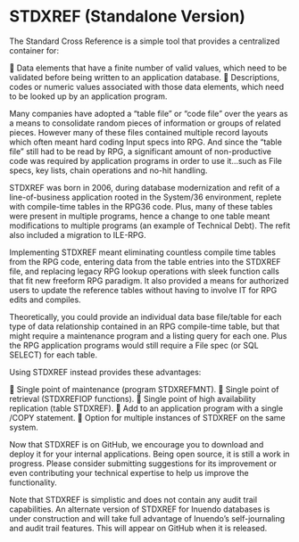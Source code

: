 # STDXREF (Standalone Version)


The Standard Cross Reference is a simple tool that provides a centralized container for:

    Data elements that have a finite number of valid values, which need to be validated before being written to an application database.
    Descriptions, codes or numeric values associated with those data elements, which need to be looked up by an application program.

Many companies have adopted a “table file” or “code file” over the years as a means to consolidate random pieces of information or groups of related pieces. However many of these files contained multiple record layouts which often meant hard coding Input specs into RPG. And since the “table file” still had to be read by RPG, a significant amount of non-productive code was required by application programs in order to use it…such as File specs, key lists, chain operations and no-hit handling.

STDXREF was born in 2006, during database modernization and refit of a line-of-business application rooted in the System/36 environment, replete with compile-time tables in the RPG36 code. Plus, many of these tables were present in multiple programs, hence a change to one table meant modifications to multiple programs (an example of Technical Debt).  The refit also included a migration to ILE-RPG.

Implementing STDXREF meant eliminating countless compile time tables from the RPG code, entering data from the table entries into the STDXREF file, and replacing legacy RPG lookup operations with sleek function calls that fit new freeform RPG paradigm. It also provided a means for authorized users to update the reference tables without having to involve IT for RPG edits and compiles.

Theoretically, you could provide an individual data base file/table for each type of data relationship contained in an RPG compile-time table, but that might require a maintenance program and a listing query for each one. Plus the RPG application programs would still require a File spec (or SQL SELECT) for each table.

Using STDXREF instead provides these advantages:

    Single point of maintenance (program STDXREFMNT).
    Single point of retrieval (STDXREFIOP functions).
    Single point of high availability replication (table STDXREF).
    Add to an application program with a single /COPY statement.
    Option for multiple instances of STDXREF on the same system.

Now that STDXREF is on GitHub, we encourage you to download and deploy it for your internal applications. Being open source, it is still a work in progress. Please consider submitting suggestions for its improvement or even contributing your technical expertise to help us improve the functionality.

Note that STDXREF is simplistic and does not contain any audit trail capabilities. An alternate version of STDXREF for Inuendo databases is under construction and will take full advantage of Inuendo’s self-journaling and audit trail features. This will appear on GitHub when it is released.
